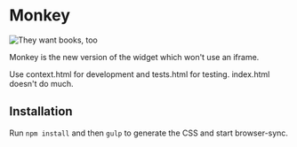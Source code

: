 # Monkey

![They want books, too](https://i.imgur.com/GqlC4ko.gif)

Monkey is the new version of the widget which won't use an iframe.

Use context.html for development and tests.html for testing. index.html doesn't
do much.

## Installation

Run `npm install` and then `gulp` to generate the CSS and start browser-sync.
